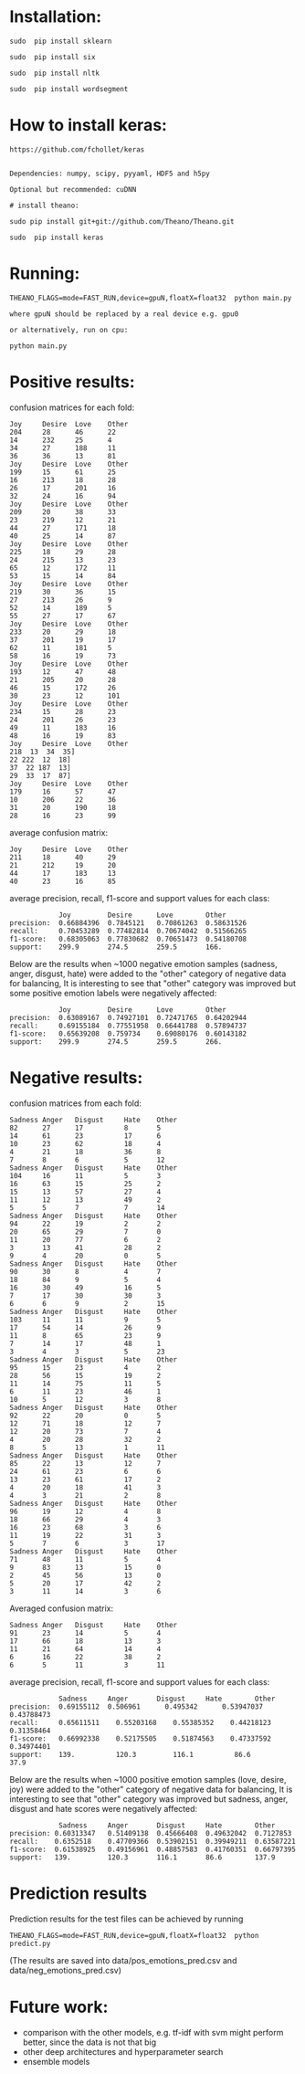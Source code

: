 # Installation:

    sudo  pip install sklearn

    sudo  pip install six

    sudo  pip install nltk

    sudo  pip install wordsegment
 


  # How to install keras: 
    https://github.com/fchollet/keras
    
    
    Dependencies: numpy, scipy, pyyaml, HDF5 and h5py    
    
    Optional but recommended: cuDNN    
    
    # install theano:    
    
    sudo pip install git+git://github.com/Theano/Theano.git        
        
    sudo  pip install keras
    


# Running:

    THEANO_FLAGS=mode=FAST_RUN,device=gpuN,floatX=float32  python main.py  
 
    where gpuN should be replaced by a real device e.g. gpu0

    or alternatively, run on cpu:

    python main.py

# Positive results:

confusion matrices for each fold:

    Joy     Desire  Love    Other
    204     28      46      22
    14      232     25      4
    34      27      188     11
    36      36      13      81
    Joy     Desire  Love    Other
    199     15      61      25
    16      213     18      28
    26      17      201     16
    32      24      16      94
    Joy     Desire  Love    Other
    209     20      38      33
    23      219     12      21
    44      27      171     18
    40      25      14      87
    Joy     Desire  Love    Other
    225     18      29      28
    24      215     13      23
    65      12      172     11
    53      15      14      84
    Joy     Desire  Love    Other
    219     30      36      15
    27      213     26      9
    52      14      189     5
    55      27      17      67
    Joy     Desire  Love    Other
    233     20      29      18
    37      201     19      17
    62      11      181     5
    58      16      19      73
    Joy     Desire  Love    Other
    193     12      47      48
    21      205     20      28
    46      15      172     26
    30      23      12      101
    Joy     Desire  Love    Other
    234     15      28      23
    24      201     26      23
    49      11      183     16
    48      16      19      83
    Joy     Desire  Love    Other
    218  13  34  35]
    22 222  12  18]
    37  22 187  13]
    29  33  17  87]
    Joy     Desire  Love    Other
    179     16      57      47
    10      206     22      36
    31      20      190     18
    28      16      23      99
 
average confusion matrix:

    Joy     Desire  Love    Other
    211     18      40      29
    21      212     19      20
    44      17      183     13
    40      23      16      85
average precision, recall, f1-score and support values for each class:

                Joy         Desire      Love        Other
    precision:  0.66884396  0.7845121   0.70861263  0.58631526
    recall:     0.70453289  0.77482814  0.70674042  0.51566265
    f1-score:   0.68305063  0.77830682  0.70651473  0.54180708
    support:    299.9       274.5       259.5       166.     

Below are the results when ~1000 negative emotion samples (sadness, anger, disgust, hate) were added to the "other" category of negative data for balancing,
It is interesting to see that "other" category was improved but some positive emotion labels were negatively affected:

                Joy         Desire      Love        Other
    precision:  0.63089167  0.74927101  0.72471765  0.64202944
    recall:     0.69155184  0.77551958  0.66441788  0.57894737
    f1-score:   0.65639208  0.759734    0.69080176  0.60143182
    support:    299.9       274.5       259.5       266.


# Negative results:

confusion matrices from each fold:

    Sadness Anger   Disgust     Hate    Other
    82      27      17          8       5
    14      61      23          17      6
    10      23      62          18      4
    4       21      18          36      8
    7       8       6           5       12
    Sadness Anger   Disgust     Hate    Other
    104     16      11          5       3
    16      63      15          25      2
    15      13      57          27      4
    11      12      13          49      2
    5       5       7           7       14   
    Sadness Anger   Disgust     Hate    Other
    94      22      19          2       2
    20      65      29          7       0
    11      20      77          6       2
    3       13      41          28      2
    9       4       20          0       5
    Sadness Anger   Disgust     Hate    Other    
    90      30      8           4       7
    18      84      9           5       4
    16      30      49          16      5
    7       17      30          30      3
    6       6       9           2       15
    Sadness Anger   Disgust     Hate    Other
    103     11      11          9       5
    17      54      14          26      9
    11      8       65          23      9
    7       14      17          48      1
    3       4       3           5       23
    Sadness Anger   Disgust     Hate    Other
    95      15      23          4       2
    28      56      15          19      2
    11      14      75          11      5
    6       11      23          46      1
    10      5       12          3       8
    Sadness Anger   Disgust     Hate    Other
    92      22      20          0       5
    12      71      18          12      7
    12      20      73          7       4
    4       20      28          32      2
    8       5       13          1       11
    Sadness Anger   Disgust     Hate    Other
    85      22      13          12      7
    24      61      23          6       6
    13      23      61          17      2
    4       20      18          41      3
    4       3       21          2       8
    Sadness Anger   Disgust     Hate    Other
    96      19      12          4       8
    18      66      29          4       3
    16      23      68          3       6
    11      19      22          31      3
    5       7       6           3       17
    Sadness Anger   Disgust     Hate    Other
    71      48      11          5       4
    9       83      13          15      0
    2       45      56          13      0
    5       20      17          42      2
    3       11      14          3       6

Averaged confusion matrix:

    Sadness Anger   Disgust     Hate    Other
    91      23      14          5       4
    17      66      18          13      3
    11      21      64          14      4
    6       16      22          38      2
    6       5       11          3       11

average precision, recall, f1-score and support values for each class:

                Sadness     Anger       Disgust     Hate        Other
    precision:  0.69155112  0.506961      0.495342      0.53947037    0.43788473
    recall:     0.65611511    0.55203168    0.55385352    0.44218123    0.31358464
    f1-score:   0.66992338    0.52175505    0.51874563    0.47337592    0.34974401
    support:    139.          120.3         116.1          86.6          37.9       

Below are the results when ~1000 positive emotion samples (love, desire, joy) were added to the "other" category of negative data for balancing,
It is interesting to see that "other" category was improved but sadness, anger, disgust and hate scores were negatively affected:

                Sadness     Anger       Disgust     Hate        Other
    precision: 0.60313347   0.51409138  0.45666408  0.49632042  0.7127853
    recall:    0.6352518    0.47709366  0.53902151  0.39949211  0.63587221 
    f1-score:  0.61538925   0.49156961  0.48857583  0.41760351  0.66797395   
    support:   139.         120.3       116.1       86.6        137.9      

# Prediction results
Prediction results for the test files can be achieved by running 


    THEANO_FLAGS=mode=FAST_RUN,device=gpuN,floatX=float32  python predict.py


(The results are saved into data/pos_emotions_pred.csv and data/neg_emotions_pred.csv)

# Future work:
* comparison with the other models, e.g. tf-idf with svm might perform better, since the data is not that big
* other deep architectures and hyperparameter search
* ensemble models
